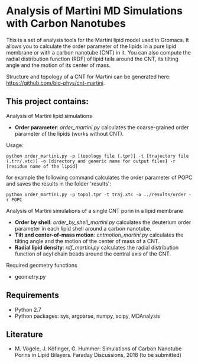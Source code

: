 # Analysis of Martini MD Simulations with Carbon Nanotubes

This is a set of analysis tools for the Martini lipid model used in Gromacs. It allows you to calculate the order parameter of the lipids in a pure lipid membrane or with a carbon nanotube (CNT) in it. You can also compute the radial distribution function (RDF) of lipid tails around the CNT, its tilting angle and the motion of its center of mass.

Structure and topology of a CNT for Martini can be generated here: https://github.com/bio-phys/cnt-martini.

## This project contains:

Analysis of Martini lipid simulations
 - **Order parameter**: *order_martini.py* 
 calculates the coarse-grained order parameter of the lipids (works without CNT).
 
 Usage:
 
    python order_martini.py -p [topology file (.tpr)] -t [trajectory file (.trr/.xtc)] -o [directory and generic name for output files] -r [residue name of the lipid]
for example the following command calculates the order parameter of POPC and saves the results in the folder 'results':

    python order_martini.py -p topol.tpr -t traj.xtc -o ../results/order -r POPC

Analysis of Martini simulations of a single CNT porin in a lipid membrane
 - **Order by shell**: *order_by_shell_martini.py* 
 calculates the deuterium order parameter in each lipid shell around a carbon nanotube.
 - **Tilt and center-of-mass motion**: *cntmotion_martini.py* 
 calculates the tilting angle and the motion of the center of mass of a CNT.
 - **Radial lipid density**: *rdf_martini.py* 
 calculates the radial distribution function of acyl chain beads around the central axis of the CNT.

Required geometry functions
 - geometry.py

## Requirements
 - Python 2.7
 - Python packages: sys, argparse, numpy, scipy, MDAnalysis

## Literature
 - M. Vögele, J. Köfinger, G. Hummer: 
Simulations of Carbon Nanotube Porins in Lipid Bilayers.
Faraday Discussions, 2018 (to be submitted)
